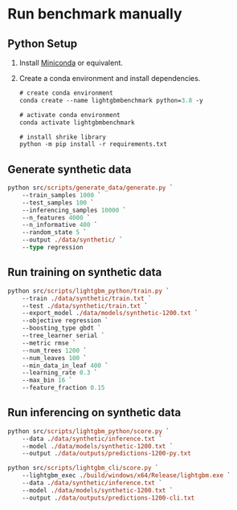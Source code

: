 # Run benchmark manually

## Python Setup

1. Install [Miniconda](https://docs.conda.io/en/latest/miniconda.html) or equivalent.

2. Create a conda environment and install dependencies.

    ```ps
    # create conda environment
    conda create --name lightgbmbenchmark python=3.8 -y

    # activate conda environment
    conda activate lightgbmbenchmark

    # install shrike library
    python -m pip install -r requirements.txt
    ```

## Generate synthetic data

```ps
python src/scripts/generate_data/generate.py `
    --train_samples 1000 `
    --test_samples 100 `
    --inferencing_samples 10000 `
    --n_features 4000 `
    --n_informative 400 `
    --random_state 5 `
    --output ./data/synthetic/ `
    --type regression
```

## Run training on synthetic data

```ps
python src/scripts/lightgbm_python/train.py `
    --train ./data/synthetic/train.txt `
    --test ./data/synthetic/train.txt `
    --export_model ./data/models/synthetic-1200.txt `
    --objective regression `
    --boosting_type gbdt `
    --tree_learner serial `
    --metric rmse `
    --num_trees 1200 `
    --num_leaves 100 `
    --min_data_in_leaf 400 `
    --learning_rate 0.3 `
    --max_bin 16 `
    --feature_fraction 0.15
```

## Run inferencing on synthetic data

```ps
python src/scripts/lightgbm_python/score.py `
    --data ./data/synthetic/inference.txt `
    --model ./data/models/synthetic-1200.txt `
    --output ./data/outputs/predictions-1200-py.txt
```

```ps
python src/scripts/lightgbm_cli/score.py `
    --lightgbm_exec ./build/windows/x64/Release/lightgbm.exe `
    --data ./data/synthetic/inference.txt `
    --model ./data/models/synthetic-1200.txt `
    --output ./data/outputs/predictions-1200-cli.txt
```
